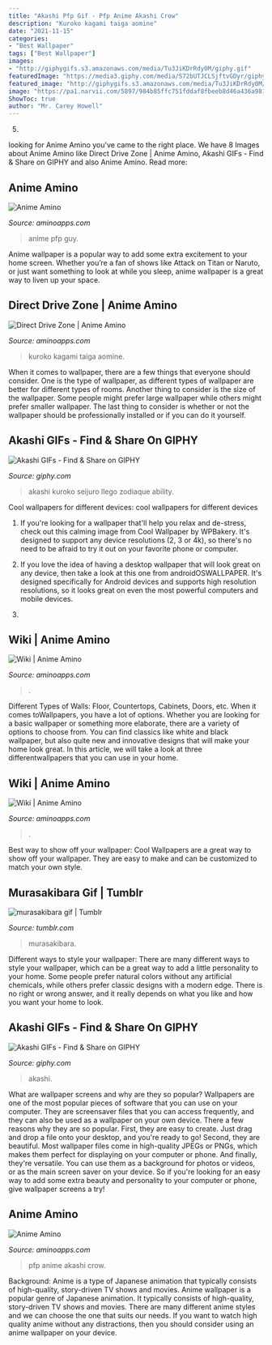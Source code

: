 ```yaml
---
title: "Akashi Pfp Gif - Pfp Anime Akashi Crow"
description: "Kuroko kagami taiga aomine"
date: "2021-11-15"
categories:
- "Best Wallpaper"
tags: ["Best Wallpaper"]
images:
- "http://giphygifs.s3.amazonaws.com/media/Tu3JiKDrRdy0M/giphy.gif"
featuredImage: "https://media3.giphy.com/media/S72bUTJCLSjftvGDyr/giphy.gif"
featured_image: "http://giphygifs.s3.amazonaws.com/media/Tu3JiKDrRdy0M/giphy.gif"
image: "https://pa1.narvii.com/5897/984b85ffc751fddaf8fbeeb8d46a436a9812cb5b_hq.gif"
ShowToc: true
author: "Mr. Carey Howell"
---
```



5.

	

		
looking for Anime Amino you've came to the right place. We have 8 Images about Anime Amino like Direct Drive Zone | Anime Amino, Akashi GIFs - Find &amp; Share on GIPHY and also Anime Amino. Read more:
		
    
## Anime Amino

<img loading=lazy src="http://pm1.narvii.com/5901/dd58a8f25e82d017534dd6c920a275628fa1192f_hq.jpg" onerror="this.onerror=null;this.src='https://tse1.mm.bing.net/th?id=OIP.vXfqUDcObrc35zxGlm7PDQHaHa&amp;pid=15.1';" alt="Anime Amino">

_Source: aminoapps.com_

>anime pfp guy. 

	

Anime wallpaper is a popular way to add some extra excitement to your home screen. Whether you’re a fan of shows like Attack on Titan or Naruto, or just want something to look at while you sleep, anime wallpaper is a great way to liven up your space.

    
## Direct Drive Zone | Anime Amino

<img loading=lazy src="https://pa1.narvii.com/5794/e6d1161f0de19914d7bdf4fd8c149ac081b12868_hq.gif" onerror="this.onerror=null;this.src='https://tse3.mm.bing.net/th?id=OIP.yep6MyCOMNqBdPA4xT-5vwHaEK&amp;pid=15.1';" alt="Direct Drive Zone | Anime Amino">

_Source: aminoapps.com_

>kuroko kagami taiga aomine. 

	

When it comes to wallpaper, there are a few things that everyone should consider. One is the type of wallpaper, as different types of wallpaper are better for different types of rooms. Another thing to consider is the size of the wallpaper. Some people might prefer large wallpaper while others might prefer smaller wallpaper. The last thing to consider is whether or not the wallpaper should be professionally installed or if you can do it yourself.

    
## Akashi GIFs - Find &amp; Share On GIPHY

<img loading=lazy src="http://giphygifs.s3.amazonaws.com/media/Tu3JiKDrRdy0M/giphy.gif" onerror="this.onerror=null;this.src='https://tse4.mm.bing.net/th?id=OIP.zCqIXMI0_97GKRB_kaaswQHaDf&amp;pid=15.1';" alt="Akashi GIFs - Find &amp; Share on GIPHY">

_Source: giphy.com_

>akashi kuroko seijuro llego zodiaque ability. 

	

Cool wallpapers for different devices:
cool wallpapers for different devices 

1. If you're looking for a wallpaper that'll help you relax and de-stress, check out this calming image from Cool Wallpaper by WPBakery. It's designed to support any device resolutions (2, 3 or 4k), so there's no need to be afraid to try it out on your favorite phone or computer.

2. If you love the idea of having a desktop wallpaper that will look great on any device, then take a look at this one from androidOSWALLPAPER. It's designed specifically for Android devices and supports high resolution resolutions, so it looks great on even the most powerful computers and mobile devices.

3.

    
## Wiki | Anime Amino

<img loading=lazy src="https://pa1.narvii.com/5897/984b85ffc751fddaf8fbeeb8d46a436a9812cb5b_hq.gif" onerror="this.onerror=null;this.src='https://tse3.mm.bing.net/th?id=OIP.y4TnRSSujJFcNS8ZGQsguAHaIT&amp;pid=15.1';" alt="Wiki | Anime Amino">

_Source: aminoapps.com_

>. 

	

Different Types of Walls: Floor, Countertops, Cabinets, Doors, etc.
When it comes toWallpapers, you have a lot of options. Whether you are looking for a basic wallpaper or something more elaborate, there are a variety of options to choose from. You can find classics like white and black wallpaper, but also quite new and innovative designs that will make your home look great. In this article, we will take a look at three differentwallpapers that you can use in your home.

    
## Wiki | Anime Amino

<img loading=lazy src="https://pa1.narvii.com/5897/150c5622e1944d488fb4ce91669e02f42c4b02fd_hq.gif" onerror="this.onerror=null;this.src='https://tse1.mm.bing.net/th?id=OIP.7lAAo0X0ptMQmOCcorjPLgAAAA&amp;pid=15.1';" alt="Wiki | Anime Amino">

_Source: aminoapps.com_

>. 

	

Best way to show off your wallpaper:
Cool Wallpapers are a great way to show off your wallpaper. They are easy to make and can be customized to match your own style.

    
## Murasakibara Gif | Tumblr

<img loading=lazy src="https://68.media.tumblr.com/05a2c994c85d4cb1bc58e57ad355b419/tumblr_o4xh8n3fk71qzxv73o1_500.gif" onerror="this.onerror=null;this.src='https://tse2.mm.bing.net/th?id=OIP.0J6NYG5POGja9BThp_8-DwHaFj&amp;pid=15.1';" alt="murasakibara gif | Tumblr">

_Source: tumblr.com_

>murasakibara. 

	

Different ways to style your wallpaper:
There are many different ways to style your wallpaper, which can be a great way to add a little personality to your home. Some people prefer natural colors without any artificial chemicals, while others prefer classic designs with a modern edge. There is no right or wrong answer, and it really depends on what you like and how you want your home to look.

    
## Akashi GIFs - Find &amp; Share On GIPHY

<img loading=lazy src="https://media3.giphy.com/media/S72bUTJCLSjftvGDyr/giphy.gif" onerror="this.onerror=null;this.src='https://tse1.mm.bing.net/th?id=OIP.LBQuPTlHOAFU4sNCGDuvEAHaHa&amp;pid=15.1';" alt="Akashi GIFs - Find &amp; Share on GIPHY">

_Source: giphy.com_

>akashi. 

	

What are wallpaper screens and why are they so popular?
Wallpapers are one of the most popular pieces of software that you can use on your computer. They are screensaver files that you can access frequently, and they can also be used as a wallpaper on your own device. There a few reasons why they are so popular. First, they are easy to create. Just drag and drop a file onto your desktop, and you're ready to go! Second, they are beautiful. Most wallpaper files come in high-quality JPEGs or PNGs, which makes them perfect for displaying on your computer or phone. And finally, they're versatile. You can use them as a background for photos or videos, or as the main screen saver on your device. So if you're looking for an easy way to add some extra beauty and personality to your computer or phone, give wallpaper screens a try!

    
## Anime Amino

<img loading=lazy src="http://pm1.narvii.com/5897/f9bf2480ec0c7a853bbbccfc2a06666294160164_hq.jpg" onerror="this.onerror=null;this.src='https://tse1.mm.bing.net/th?id=OIP.Vg7TFpcMk53El4iJ4XMqOQHaHa&amp;pid=15.1';" alt="Anime Amino">

_Source: aminoapps.com_

>pfp anime akashi crow. 

	

Background: Anime is a type of Japanese animation that typically consists of high-quality, story-driven TV shows and movies.
Anime wallpaper is a popular genre of Japanese animation. It typically consists of high-quality, story-driven TV shows and movies. There are many different anime styles and we can choose the one that suits our needs. If you want to watch high quality anime without any distractions, then you should consider using an anime wallpaper on your device.

